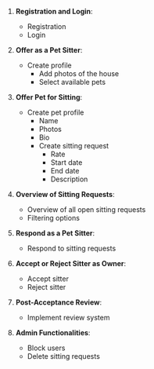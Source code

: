 1. **Registration and Login**:
   - Registration
   - Login

2. **Offer as a Pet Sitter**:
   - Create profile
     - Add photos of the house
     - Select available pets

3. **Offer Pet for Sitting**:
   - Create pet profile
     - Name
     - Photos
     - Bio
     - Create sitting request
       - Rate
       - Start date
       - End date
       - Description

4. **Overview of Sitting Requests**:
   - Overview of all open sitting requests
   - Filtering options

5. **Respond as a Pet Sitter**:
   - Respond to sitting requests

6. **Accept or Reject Sitter as Owner**:
   - Accept sitter
   - Reject sitter

7. **Post-Acceptance Review**:
   - Implement review system

8. **Admin Functionalities**:
   - Block users
   - Delete sitting requests